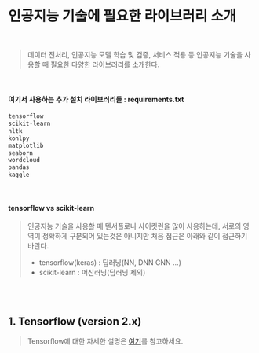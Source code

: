 # 인공지능 기술에 필요한 라이브러리 소개
<br/>

> 데이터 전처리, 인공지능 모델 학습 및 검증, 서비스 적용 등 인공지능 기술을 사용할 때 필요한 다양한 라이브러리를 소개한다.

<br/>

#### 여기서 사용하는 추가 설치 라이브러리들 : requirements.txt
```python
tensorflow
scikit-learn
nltk
konlpy
matplotlib
seaborn
wordcloud
pandas
kaggle
```

<br/>

#### tensorflow vs scikit-learn
> 인공지능 기술을 사용할 때 텐서플로나 사이킷런을 많이 사용하는데, 서로의 영역이 정확하게 구분되어 있는것은 아니지만 처음 접근은 아래와 같이 접근하기 바란다.
> * tensorflow(keras) : 딥러닝(NN, DNN CNN ...)
> * scikit-learn : 머신러닝(딥러닝 제외)

<br/><br/>


## 1. Tensorflow (version 2.x)
> Tensorflow에 대한 자세한 설명은 [여기](https://github.com/freemancho1/ai/blob/master/nlp/01.-1.%20Tensorflow%202.0.md)를 참고하세요.
